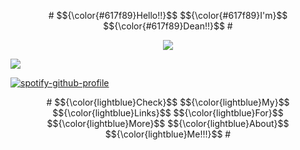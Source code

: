 

  
<p align="center">
# $${\color{#617f89}Hello!!}$$ $${\color{#617f89}I'm}$$ $${\color{#617f89}Dean!!}$$ #
</p>


<p align="center">
<img src="https://images-wixmp-ed30a86b8c4ca887773594c2.wixmp.com/f/84e9d0c6-0ab9-4a1e-af20-2f333bfb4fec/d7273bn-de9263e2-aba7-4028-b2a0-5caea315e751.jpg?token=eyJ0eXAiOiJKV1QiLCJhbGciOiJIUzI1NiJ9.eyJzdWIiOiJ1cm46YXBwOjdlMGQxODg5ODIyNjQzNzNhNWYwZDQxNWVhMGQyNmUwIiwiaXNzIjoidXJuOmFwcDo3ZTBkMTg4OTgyMjY0MzczYTVmMGQ0MTVlYTBkMjZlMCIsIm9iaiI6W1t7InBhdGgiOiJcL2ZcLzg0ZTlkMGM2LTBhYjktNGExZS1hZjIwLTJmMzMzYmZiNGZlY1wvZDcyNzNibi1kZTkyNjNlMi1hYmE3LTQwMjgtYjJhMC01Y2FlYTMxNWU3NTEuanBnIn1dXSwiYXVkIjpbInVybjpzZXJ2aWNlOmZpbGUuZG93bmxvYWQiXX0.XdD-l_Ql2dGLR5xFdVT03tmpda7g8s2GmZ5SaL4oBCw"/>

 ![](https://komarev.com/ghpvc/?username=lumberdean&color=617f89&label=♡)

[![spotify-github-profile](https://spotify-github-profile.kittinanx.com/api/view?uid=31waoinuetthfmranoyj6kxp3bly&cover_image=true&theme=natemoo-re&show_offline=false&background_color=121212&interchange=false&bar_color=617f89&bar_color_cover=false)](https://github.com/kittinan/spotify-github-profile)
</p>

<p align="center">
# $${\color{lightblue}Check}$$ $${\color{lightblue}My}$$ $${\color{lightblue}Links}$$ $${\color{lightblue}For}$$ $${\color{lightblue}More}$$ $${\color{lightblue}About}$$ $${\color{lightblue}Me!!!}$$ #
</p>
